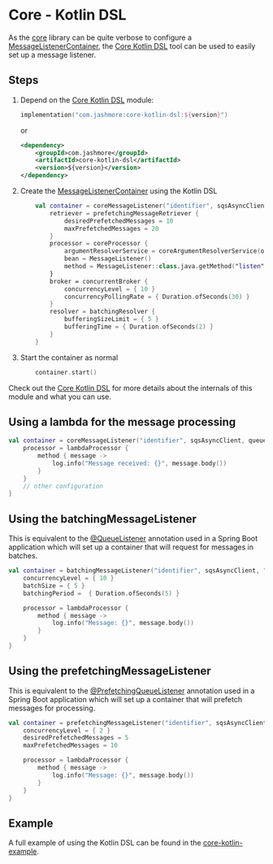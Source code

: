 # Core - Kotlin DSL

As the [core](../../../core) library can be quite verbose to configure
a [MessageListenerContainer](../../../api/src/main/java/com/jashmore/sqs/container/MessageListenerContainer.java),
the [Core Kotlin DSL](../../../extensions/core-kotlin-dsl) tool can be used to easily set up a message listener.

## Steps

1. Depend on the [Core Kotlin DSL](../../../extensions/core-kotlin-dsl) module:

    ```kotlin
    implementation("com.jashmore:core-kotlin-dsl:${version}")
    ```

   or

    ```xml
    <dependency>
        <groupId>com.jashmore</groupId>
        <artifactId>core-kotlin-dsl</artifactId>
        <version>${version}</version>
    </dependency>
    ```

1. Create the [MessageListenerContainer](../../../api/src/main/java/com/jashmore/sqs/container/MessageListenerContainer.java) using the Kotlin DSL

    ```kotlin
        val container = coreMessageListener("identifier", sqsAsyncClient, queueUrl) {
            retriever = prefetchingMessageRetriever {
                desiredPrefetchedMessages = 10
                maxPrefetchedMessages = 20
            }
            processor = coreProcessor {
                argumentResolverService = coreArgumentResolverService(objectMapper)
                bean = MessageListener()
                method = MessageListener::class.java.getMethod("listen", String::class.java)
            }
            broker = concurrentBroker {
                concurrencyLevel = { 10 }
                concurrencyPollingRate = { Duration.ofSeconds(30) }
            }
            resolver = batchingResolver {
                bufferingSizeLimit = { 5 }
                bufferingTime = { Duration.ofSeconds(2) }
            }
        }
    ```

1. Start the container as normal

    ```kotlin
        container.start()
    ```

Check out the [Core Kotlin DSL](../../../extensions/core-kotlin-dsl) for more details about the internals of this module and what you can use.

## Using a lambda for the message processing

```kotlin
val container = coreMessageListener("identifier", sqsAsyncClient, queueUrl) {
    processor = lambdaProcessor {
        method { message ->
            log.info("Message received: {}", message.body())
        }
    }
    // other configuration
}
```

## Using the batchingMessageListener

This is equivalent to
the [@QueueListener](../../../spring/spring-core/src/main/java/com/jashmore/sqs/spring/container/basic/QueueListener.java) annotation
used in a Spring Boot application which will set up a container that will request for messages in batches.

```kotlin
val container = batchingMessageListener("identifier", sqsAsyncClient, "url") {
    concurrencyLevel = { 10 }
    batchSize = { 5 }
    batchingPeriod =  { Duration.ofSeconds(5) }

    processor = lambdaProcessor {
        method { message ->
            log.info("Message: {}", message.body())
        }
    }
}
```

## Using the prefetchingMessageListener

This is equivalent to
the [@PrefetchingQueueListener](../../../spring/spring-core/src/main/java/com/jashmore/sqs/spring/container/prefetch/PrefetchingQueueListener.java) annotation
used in a Spring Boot application which will set up a container that will prefetch messages for processing.

```kotlin
val container = prefetchingMessageListener("identifier", sqsAsyncClient, "url") {
    concurrencyLevel = { 2 }
    desiredPrefetchedMessages = 5
    maxPrefetchedMessages = 10

    processor = lambdaProcessor {
        method { message ->
            log.info("Message: {}", message.body())
        }
    }
}
```

## Example

A full example of using the Kotlin DSL can be found in the [core-kotlin-example](../../../examples/core-kotlin-example/README.md).
